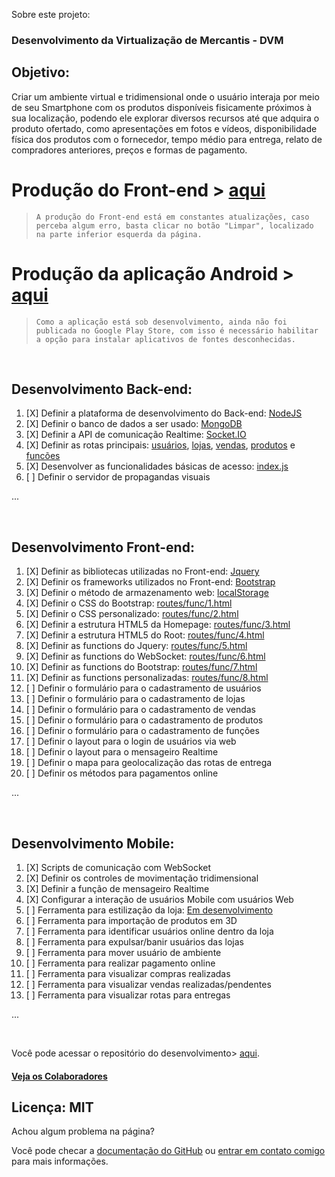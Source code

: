 Sobre este projeto:

### Desenvolvimento da Virtualização de Mercantis - DVM


## Objetivo:

Criar um ambiente virtual e tridimensional onde o usuário interaja por meio de seu Smartphone com os produtos disponíveis fisicamente próximos à sua localização, podendo ele explorar diversos recursos até que adquira o produto ofertado, como apresentações em fotos e vídeos, disponibilidade física dos produtos com o fornecedor, tempo médio para entrega, relato de compradores anteriores, preços e formas de pagamento.

# Produção do Front-end > [aqui](http://csviana.ddns.net)

>`
A produção do Front-end está em constantes atualizações, caso perceba algum erro, basta clicar no botão "Limpar", localizado na parte inferior esquerda da página.
`

# Produção da aplicação Android > [aqui](http://csviana.ddns.net/apk/remote.apk)

> `
Como a aplicação está sob desenvolvimento, ainda não foi publicada no Google Play Store, com isso é necessário habilitar a opção para instalar aplicativos de fontes desconhecidas.
`

<br>

## Desenvolvimento Back-end:

1. [X] Definir a plataforma de desenvolvimento do Back-end: [NodeJS]()
2. [X] Definir o banco de dados a ser usado: [MongoDB]()
3. [X] Definir a API de comunicação Realtime: [Socket.IO]()
4. [X] Definir as rotas principais: [usuários](), [lojas](), [vendas](), [produtos]() e [funcões]()
5. [X] Desenvolver as funcionalidades básicas de acesso: [index.js]()
6. [ ] Definir o servidor de propagandas visuais

...

<br>

## Desenvolvimento Front-end:
1. [X] Definir as bibliotecas utilizadas no Front-end: [Jquery]()
2. [X] Definir os frameworks utilizados no Front-end: [Bootstrap]()
3. [X] Definir o método de armazenamento web: [localStorage]()
4. [X] Definir o CSS do Bootstrap: [routes/func/1.html]()
5. [X] Definir o CSS personalizado: [routes/func/2.html]()
6. [X] Definir a estrutura HTML5 da Homepage: [routes/func/3.html]()
7. [X] Definir a estrutura HTML5 do Root: [routes/func/4.html]()
8. [X] Definir as functions do Jquery: [routes/func/5.html]()
9. [X] Definir as functions do WebSocket: [routes/func/6.html]()
10. [X] Definir as functions do Bootstrap: [routes/func/7.html]()
11. [X] Definir as functions personalizadas: [routes/func/8.html]()
12. [ ] Definir o formulário para o cadastramento de usuários
13. [ ] Definir o formulário para o cadastramento de lojas
14. [ ] Definir o formulário para o cadastramento de vendas
15. [ ] Definir o formulário para o cadastramento de produtos
16. [ ] Definir o formulário para o cadastramento de funções
17. [ ] Definir o layout para o login de usuários via web
18. [ ] Definir o layout para o mensageiro Realtime
19. [ ] Definir o mapa para geolocalização das rotas de entrega
20. [ ] Definir os métodos para pagamentos online

...

<br>

## Desenvolvimento Mobile:
1. [X] Scripts de comunicação com WebSocket
2. [X] Definir os controles de movimentação tridimensional
3. [X] Definir a função de mensageiro Realtime
4. [X] Configurar a interação de usuários Mobile com usuários Web
5. [ ] Ferramenta para estilização da loja: [Em desenvolvimento]()
6. [ ] Ferramenta para importação de produtos em 3D
7. [ ] Ferramenta para identificar usuários online dentro da loja
8. [ ] Ferramenta para expulsar/banir usuários das lojas
9. [ ] Ferramenta para mover usuário de ambiente
10. [ ] Ferramenta para realizar pagamento online
11. [ ] Ferramenta para visualizar compras realizadas
12. [ ] Ferramenta para visualizar vendas realizadas/pendentes
13. [ ] Ferramenta para visualizar rotas para entregas

...

<br>

Você pode acessar o repositório do desenvolvimento> [aqui](https://github.com/csviana/DVM).

#### **[Veja os Colaboradores](https://github.com/csviana/DVM/settings/collaboration)**

## Licença: MIT

Achou algum problema na página?

Você pode checar a [documentação do GitHub](https://help.github.com/categories/github-pages-basics/) ou [entrar em contato comigo](https://www.facebook.com/cleirton.viana) para mais informações.